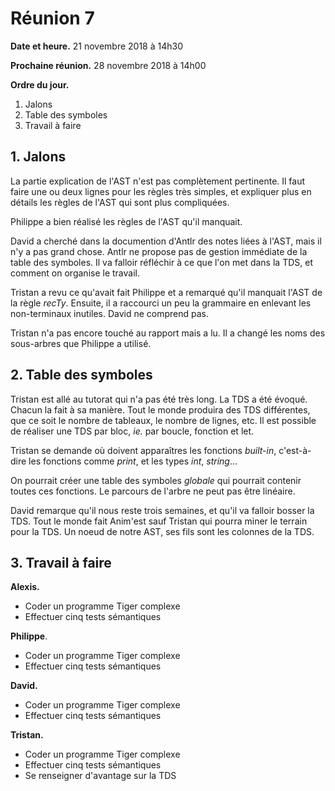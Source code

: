 # Réunion 7

**Date et heure.** 21 novembre 2018 à 14h30

**Prochaine réunion.** 28 novembre 2018 à 14h00

**Ordre du jour.**

1. Jalons
2. Table des symboles
3. Travail à faire

## 1. Jalons

La partie explication de l'AST n'est pas complètement pertinente. Il faut faire une ou deux lignes pour les règles très simples, et expliquer plus en détails les règles de l'AST qui sont plus compliquées.

Philippe a bien réalisé les règles de l'AST qu'il manquait.

David a cherché dans la documention d'Antlr des notes liées à l'AST, mais il n'y a pas grand chose. Antlr ne propose pas de gestion immédiate de la table des symboles. Il va falloir réfléchir à ce que l'on met dans la TDS, et comment on organise le travail.

Tristan a revu ce qu'avait fait Philippe et a remarqué qu'il manquait l'AST de la règle *recTy*. Ensuite, il a raccourci un peu la grammaire en enlevant les non-terminaux inutiles. David ne comprend pas.

Tristan n'a pas encore touché au rapport mais a lu. Il a changé les noms des sous-arbres que Philippe a utilisé.

## 2. Table des symboles

Tristan est allé au tutorat qui n'a pas été très long. La TDS a été évoqué. Chacun la fait à sa manière. Tout le monde produira des TDS différentes, que ce soit le nombre de tableaux, le nombre de lignes, etc. Il est possible de réaliser une TDS par bloc, *ie.* par boucle, fonction et let.

Tristan se demande où doivent apparaîtres les fonctions *built-in*, c'est-à-dire les fonctions comme *print*, et les types *int*, *string*...

On pourrait créer une table des symboles *globale* qui pourrait contenir toutes ces fonctions. Le parcours de l'arbre ne peut pas être linéaire.

David remarque qu'il nous reste trois semaines, et qu'il va falloir bosser la TDS. Tout le monde fait Anim'est sauf Tristan qui pourra miner le terrain pour la TDS. Un noeud de notre AST, ses fils sont les colonnes de la TDS.

## 3. Travail à faire

**Alexis.**

- Coder un programme Tiger complexe
- Effectuer cinq tests sémantiques

**Philippe**.

- Coder un programme Tiger complexe
- Effectuer cinq tests sémantiques

**David.**

- Coder un programme Tiger complexe
- Effectuer cinq tests sémantiques

**Tristan.**

- Coder un programme Tiger complexe
- Effectuer cinq tests sémantiques
- Se renseigner d'avantage sur la TDS

